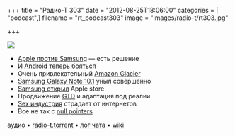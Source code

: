 +++
title = "Радио-Т 303"
date = "2012-08-25T18:06:00"
categories = [ "podcast",]
filename = "rt_podcast303"
image = "images/radio-t/rt303.jpg"

+++

![](https://radio-t.com/images/radio-t/rt303.jpg)

* [Apple против Samsung](http://www.engadget.com/2012/08/24/apple-v-samsung-decision/) — есть решение
* И [Android теперь бояться](http://online.wsj.com/article/SB10000872396390444812704577610012314155098.html)
* Очень привлекательный [Amazon Glacier](http://www.backupcentral.com/mr-backup-blog-mainmenu-47/13-mr-backup-blog/404-amazon-glacier-release.html)
* [Samsung Galaxy Note 10.1](http://www.androidpolice.com/2012/08/21/samsung-galaxy-note-10-1-review-an-embarrassing-lazy-arrogant-money-grab/) уныл совершенно
* [Samsung открыл](http://www.smh.com.au/digital-life/digital-life-news/store-wars-samsung-apple-gadgets-at-10-paces-20120823-24njn.html) Apple store
* Продвижение [GTD](http://habrahabr.ru/post/149878/) и адаптация под реалии
* [Sex индустрия](http://gizmodo.com/5935201/the-internet-is-terrible-for-the-sex-industry-no-really) страдает от интернетов
* Все не так c [null pointers](http://beust.com/weblog/2012/08/19/a-note-on-null-pointers/)

[аудио](https://cdn.radio-t.com/rt_podcast303.mp3) • [radio-t.torrent](https://cdn.radio-t.com/torrents/rt_podcast303.mp3.torrent) • [лог чата](http://chat.radio-t.com/logs/radio-t-303.html) • [wiki](http://wiki.radio-t.com/%D0%92%D1%8B%D0%BF%D1%83%D1%81%D0%BA_303)<audio src="https://cdn.radio-t.com/rt_podcast303.mp3" preload="none"></audio>
